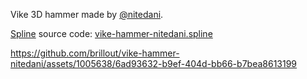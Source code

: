 Vike 3D hammer made by [@nitedani](https://github.com/nitedani).

[Spline](https://spline.design) source code: [vike-hammer-nitedani.spline](./vike-hammer-nitedani.spline)

https://github.com/brillout/vike-hammer-nitedani/assets/1005638/6ad93632-b9ef-404d-bb66-b7bea8613199
